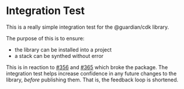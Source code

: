 # Integration Test

This is a really simple integration test for the @guardian/cdk library.

The purpose of this is to ensure:
- the library can be installed into a project
- a stack can be synthed without error

This is in reaction to [#356](https://github.com/guardian/cdk/pull/356) and [#365](https://github.com/guardian/cdk/pull/365) which broke the package.
The integration test helps increase confidence in any future changes to the library, _before_ publishing them.
That is, the feedback loop is shortened.
